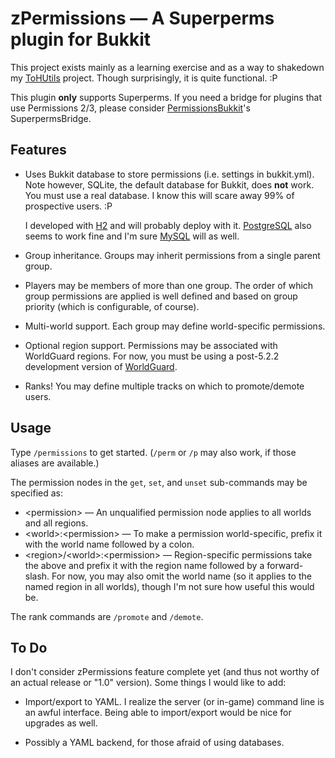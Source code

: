 # zPermissions &mdash; A Superperms plugin for Bukkit #

This project exists mainly as a learning exercise and as a way to shakedown
my [ToHUtils](https://github.com/ZerothAngel/ToHUtils) project. Though
surprisingly, it is quite functional. :P

This plugin **only** supports Superperms. If you need a bridge for plugins
that use Permissions 2/3, please consider [PermissionsBukkit](http://dev.bukkit.org/server-mods/permbukkit/)'s
SuperpermsBridge.

## Features ##

*   Uses Bukkit database to store permissions (i.e. settings in bukkit.yml). Note however,
    SQLite, the default database for Bukkit, does **not** work. You must use a
    real database. I know this will scare away 99% of prospective users. :P
	
    I developed with [H2](http://www.h2database.com/) and will probably deploy
	with it. [PostgreSQL](http://www.postgresql.org/) also seems to
	work fine and I'm sure [MySQL](http://dev.mysql.com/) will as well.

*   Group inheritance. Groups may inherit permissions from a single parent
	group.

*   Players may be members of more than one group. The order of which group
	permissions are applied is well defined and based on group priority
	(which is configurable, of course).

*   Multi-world support. Each group may define world-specific permissions.

*   Optional region support. Permissions may be associated with WorldGuard
    regions. For now, you must be using a post-5.2.2 development version
	of [WorldGuard](http://build.sk89q.com/job/WorldGuard/).
		
*   Ranks! You may define multiple tracks on which to promote/demote users.

## Usage ##

Type `/permissions` to get started. (`/perm` or `/p` may also work, if
those aliases are available.)

The permission nodes in the `get`, `set`, and `unset` sub-commands may
be specified as:

*   &lt;permission> &mdash; An unqualified permission node applies to all
    worlds and all regions.
*   &lt;world>:&lt;permission> &mdash; To make a permission world-specific,
    prefix it with the world name followed by a colon.
*   &lt;region>/&lt;world>:&lt;permission> &mdash; Region-specific permissions
    take the above and prefix it with the region name followed by a
    forward-slash. For now, you may also omit the world name (so it applies
    to the named region in all worlds), though I'm not sure how useful
    this would be.

The rank commands are `/promote` and `/demote`.

## To Do ##

I don't consider zPermissions feature complete yet (and thus not worthy of an
actual release or "1.0" version). Some things I would like to add:

*   Import/export to YAML. I realize the server (or in-game) command line is
	an awful interface. Being able to import/export would be nice for upgrades
	as well.

*   Possibly a YAML backend, for those afraid of using databases.
